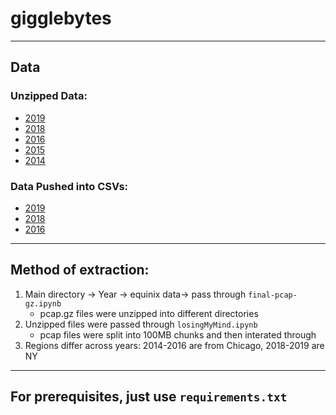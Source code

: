 # gigglebytes
---
## Data
### Unzipped Data:
* [2019](https://www.kaggle.com/datasets/namitaachyuthanpesu/unzipped-pcap-2019)
* [2018](https://www.kaggle.com/datasets/namitaachyuthanpesu/unzipped-pcap-2018)
* [2016](https://www.kaggle.com/datasets/namitaachyuthanpesu/unzipped-pcap-2016)
* [2015](https://www.kaggle.com/datasets/namitaachyuthanpesu/unzipped-pcap-2015)
* [2014](https://www.kaggle.com/datasets/namitaachyuthanpesu/unzipped-pcap-2014)

### Data Pushed into CSVs:
* [2019](https://www.kaggle.com/datasets/namitaachyuthanpesu/pcap-2019-dira-125910)
* [2018](https://www.kaggle.com/datasets/namitaachyuthanpesu/2018-pcap-to-csv)
* [2016](https://www.kaggle.com/datasets/namitaachyuthanpesu/2016-pcap-to-csv)
---
## Method of extraction: 
1. Main directory -> Year -> equinix data-> pass through ```final-pcap-gz.ipynb```
     * pcap.gz files were unzipped into different directories
2. Unzipped files were passed through ```losingMyMind.ipynb```
     * pcap files were split into 100MB chunks and then interated through
3. Regions differ across years: 2014-2016 are from Chicago, 2018-2019 are NY
---
## For prerequisites, just use ```requirements.txt```
